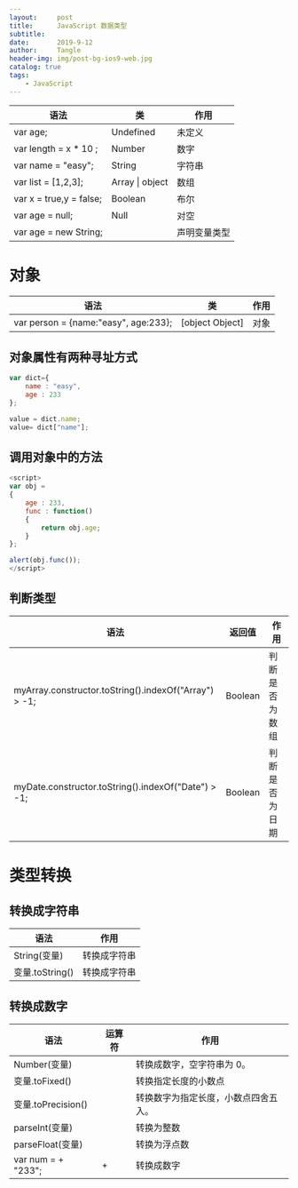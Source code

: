 ```yaml
---
layout:     post
title:      JavaScript 数据类型
subtitle:   
date:       2019-9-12
author:     Tangle
header-img: img/post-bg-ios9-web.jpg
catalog: true
tags:
    - JavaScript
---
```


| 语法                    | 类              | 作用         |
| ----------------------- | --------------- | ------------ |
| var age;                | Undefined       | 未定义       |
| var length =  x * 10 ;  | Number          | 数字         |
| var name = "easy";      | String          | 字符串       |
| var list = [1,2,3];     | Array \| object | 数组         |
| var x = true,y = false; | Boolean         | 布尔         |
| var age = null;         | Null            | 对空         |
| var age = new String;   |                 | 声明变量类型 |

# 对象

| 语法                                 | 类              | 作用 |
| ------------------------------------ | --------------- | ---- |
| var person = {name:"easy", age:233}; | [object Object] | 对象 |

## 对象属性有两种寻址方式

```javascript
var dict={
    name : "easy",
    age : 233
};

value = dict.name;
value= dict["name"];
```

## 调用对象中的方法

```javascript
<script>
var obj =
{
    age : 233,
    func : function()
    {
        return obj.age;
    }
};

alert(obj.func());
</script>
```

## 判断类型

| 语法                                                  | 返回值  | 作用           |
| ----------------------------------------------------- | ------- | -------------- |
| myArray.constructor.toString().indexOf("Array") > -1; | Boolean | 判断是否为数组 |
| myDate.constructor.toString().indexOf("Date") > -1;   | Boolean | 判断是否为日期 |

# 类型转换

## 转换成字符串

| 语法            | 作用         |
| --------------- | ------------ |
| String(变量)    | 转换成字符串 |
| 变量.toString() | 转换成字符串 |

## 转换成数字

| 语法               | 运算符 | 作用                                 |
| ------------------ | ------ | ------------------------------------ |
| Number(变量)       |        | 转换成数字，空字符串为 0。           |
| 变量.toFixed()     |        | 转换指定长度的小数点                 |
| 变量.toPrecision() |        | 转换数字为指定长度，小数点四舍五入。 |
| parseInt(变量)     |        | 转换为整数                           |
| parseFloat(变量)   |        | 转换为浮点数                         |
| var num = + "233"; | +      | 转换成数字                           |
